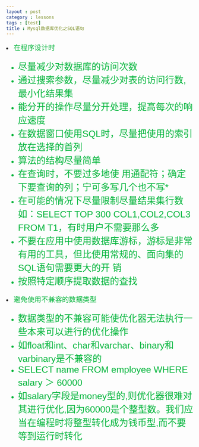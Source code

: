 ```yaml
---
layout : post
category : lessons
tags : [test]
title : Mysql数据库优化之SQL语句
---
```


<li><span style="color: #00b439;font-size: 133%;font-family: SansSerif, sans-serif; ">在程序设计时
    <ul>
      <li><span style="color: #00b439;font-size: 133%;font-family: SansSerif, sans-serif; ">尽量减少对数据库的访问次数</li>
      <li><span style="color: #00b439;font-size: 133%;font-family: SansSerif, sans-serif; ">通过搜索参数，尽量减少对表的访问行数,最小化结果集</li>
      <li><span style="color: #00b439;font-size: 133%;font-family: SansSerif, sans-serif; ">能分开的操作尽量分开处理，提高每次的响应速度</li>
      <li><span style="color: #00b439;font-size: 133%;font-family: SansSerif, sans-serif; ">在数据窗口使用SQL时，尽量把使用的索引放在选择的首列</li>
      <li><span style="color: #00b439;font-size: 133%;font-family: SansSerif, sans-serif; ">算法的结构尽量简单</li>
      <li><span style="color: #00b439;font-size: 133%;font-family: SansSerif, sans-serif; ">在查询时，不要过多地使 用通配符；确定下要查询的列；宁可多写几个也不写*</li>
      <li><span style="color: #00b439;font-size: 133%;font-family: SansSerif, sans-serif; ">在可能的情况下尽量限制尽量结果集行数如：SELECT TOP 300 COL1,COL2,COL3 FROM T1，有时用户不需要那么多</li>
      <li><span style="color: #00b439;font-size: 133%;font-family: SansSerif, sans-serif; ">不要在应用中使用数据库游标，游标是非常有用的工具，但比使用常规的、面向集的SQL语句需要更大的开 销</li>
      <li><span style="color: #00b439;font-size: 133%;font-family: SansSerif, sans-serif; ">按照特定顺序提取数据的查找</li>
    </ul>
  </li>
  <li><span style="color: #00b439;font-size: 133%;font-family: SansSerif, sans-serif; ">避免使用不兼容的数据类型
    <ul>
      <li><span style="color: #00b439;font-size: 133%;font-family: SansSerif, sans-serif; ">数据类型的不兼容可能使优化器无法执行一些本来可以进行的优化操作</li>
      <li><span style="color: #00b439;font-size: 133%;font-family: SansSerif, sans-serif; ">如float和int、char和varchar、binary和varbinary是不兼容的</li>
      <li><span style="color: #00b439;font-size: 133%;font-family: SansSerif, sans-serif; ">SELECT name FROM employee WHERE salary ＞ 60000</li>
      <li><span style="color: #00b439;font-size: 133%;font-family: SansSerif, sans-serif; ">如salary字段是money型的,则优化器很难对其进行优化,因为60000是个整型数。我们应当在编程时将整型转化成为钱币型,而不要等到运行时转化</li>
    </ul>
  </li>